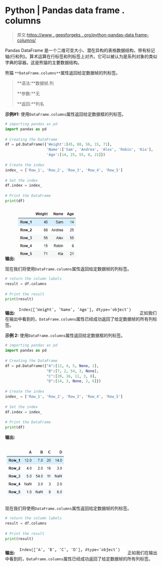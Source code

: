 # Python | Pandas data frame . columns

> 原文:[https://www . geesforgeks . org/python-pandas-data frame-columns/](https://www.geeksforgeeks.org/python-pandas-dataframe-columns/)

Pandas DataFrame 是一个二维可变大小、潜在异构的表格数据结构，带有标记轴(行和列)。算术运算在行标签和列标签上对齐。它可以被认为是系列对象的类似字典的容器。这是熊猫的主要数据结构。

熊猫 `**DataFrame.columns**`属性返回给定数据帧的列标签。

> **语法:**数据帧.列
> 
> **参数:**无
> 
> **返回:**列名

**示例#1:** 使用`DataFrame.columns`属性返回给定数据框的列标签。

```py
# importing pandas as pd
import pandas as pd

# Creating the DataFrame
df = pd.DataFrame({'Weight':[45, 88, 56, 15, 71],
                   'Name':['Sam', 'Andrea', 'Alex', 'Robin', 'Kia'],
                   'Age':[14, 25, 55, 8, 21]})

# Create the index
index_ = ['Row_1', 'Row_2', 'Row_3', 'Row_4', 'Row_5']

# Set the index
df.index = index_

# Print the DataFrame
print(df)
```

**输出:**
![](img/64424eb76121875ed8cceabce6670c8d.png)

现在我们将使用`DataFrame.columns`属性返回给定数据帧的列标签。

```py
# return the column labels
result = df.columns

# Print the result
print(result)
```

**输出:**
![](img/d2dd237e06d7768f77ab2524f9b21492.png)
正如我们在输出中看到的，`DataFrame.columns`属性已经成功返回了给定数据帧的所有列标签。

**示例 2:** 使用`DataFrame.columns`属性返回给定数据框的列标签。

```py
# importing pandas as pd
import pandas as pd

# Creating the DataFrame
df = pd.DataFrame({"A":[12, 4, 5, None, 1], 
                   "B":[7, 2, 54, 3, None], 
                   "C":[20, 16, 11, 3, 8], 
                   "D":[14, 3, None, 2, 6]}) 

# Create the index
index_ = ['Row_1', 'Row_2', 'Row_3', 'Row_4', 'Row_5']

# Set the index
df.index = index_

# Print the DataFrame
print(df)
```

**输出:**

![](img/e50745467d928264bfba5bfaec717bdc.png)

现在我们将使用`DataFrame.columns`属性返回给定数据帧的列标签。

```py
# return the column labels
result = df.columns

# Print the result
print(result)
```

**输出:**
![](img/268c1f2258d8ae97b5189290157cef25.png)
正如我们在输出中看到的，`DataFrame.columns`属性已经成功返回了给定数据帧的所有列标签。